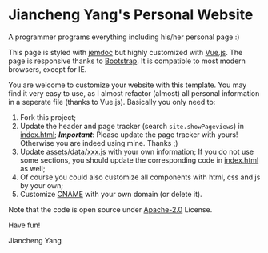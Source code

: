 # Jiancheng Yang's Personal Website
A programmer programs everything including his/her personal page :) 

This page is styled with [jemdoc](https://jemdoc.jaboc.net/) but highly customized with [Vue.js](https://vuejs.org/). The page is responsive thanks to [Bootstrap](https://getbootstrap.com/). It is compatible to most modern browsers, except for IE.

You are welcome to customize your website with this template. You may find it very easy to use, as I almost refactor (almost) all personal information in a seperate file (thanks to Vue.js). Basically you only need to:

1. Fork this project;
2. Update the header and page tracker (search `site.showPageviews`) in [index.html](index.html); ***Important***: Please update the page tracker with yours! Otherwise you are indeed using mine. Thanks ;)   
3. Update [assets/data/xxx.js](assets/data/) with your own information; If you do not use some sections, you should update the corresponding code in [index.html](index.html) as well; 
4. Of course you could also customize all components with html, css and js by your own;
5. Customize [CNAME](CNAME) with your own domain (or delete it).

Note that the code is open source under [Apache-2.0](LICENSE) License.

Have fun!

Jiancheng Yang
